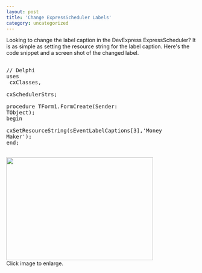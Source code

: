 ```yaml
---
layout: post
title: 'Change ExpressScheduler Labels'
category: uncategorized
---
```


Looking to change the label caption in the DevExpress ExpressScheduler?  It is as simple as setting the resource string for the label caption.  Here's the code snippet and a screen shot of the changed label.<br /><pre><br />// Delphi<br />uses<br />  cxClasses,<br />  cxSchedulerStrs;<br /><br />procedure TForm1.FormCreate(Sender: TObject);<br />begin<br />  cxSetResourceString(sEventLabelCaptions[3],'Money Maker');<br />end;<br /></pre><br /><a href="http://www.thecave.com/images/blogimages/schedulerlabel.jpg"><img src="http://www.thecave.com/images/blogimages/schedulerlabel.jpg" border="0" width="389" height="273" /></a><br />Click image to enlarge.
